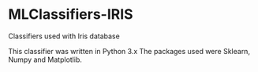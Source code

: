 # MLClassifiers-IRIS
Classifiers used with Iris database

This classifier was written in Python 3.x
The packages used were Sklearn, Numpy and Matplotlib.
